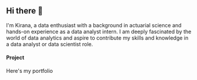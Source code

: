 ## Hi there 👋
I'm Kirana, a data enthusiast with a background in actuarial science and hands-on experience as a data analyst intern. I am deeply fascinated by the world of data analytics and aspire to contribute my skills and knowledge in a data analyst or data scientist role. 

#### Project
Here's my portfolio
<!--
**ramadhanakirana/ramadhanakirana** is a ✨ _special_ ✨ repository because its `README.md` (this file) appears on your GitHub profile.

Here are some ideas to get you started:

- 🔭 I’m currently working on ...
- 🌱 I’m currently learning ...
- 👯 I’m looking to collaborate on ...
- 🤔 I’m looking for help with ...
- 💬 Ask me about ...
- 📫 How to reach me: ...
- 😄 Pronouns: ...
- ⚡ Fun fact: ...
-->
